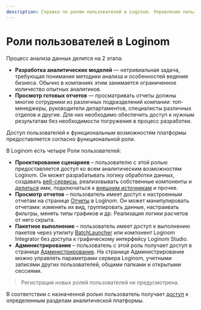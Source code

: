 ```yaml
---
description: Справка по ролям пользователей в Loginom. Управление пользователями. Выбор ролей из списка доступных. Проектирование сценариев. Просмотр отчётов. Пакетное выполнение. Администрирование. 
---
```

# Роли пользователей в Loginom

Процесс анализа данных делится на 2 этапа:

* **Разработка аналитических моделей** — нетривиальная задача, требующая понимания методики анализа и особенностей ведения бизнеса. Обычно в компаниях этим занимается ограниченное количество опытных аналитиков.
* **Просмотр готовых отчетов** — просматривать отчеты должны многие сотрудники из различных подразделений компании: топ-менеджеры, руководители департаментов, специалисты различных отделов и другие. Для них необходимо обеспечить доступ к нужным результатам без необходимости погружения в процесс разработки.

Доступ пользователей к функциональным возможностям платформы предоставляется согласно функциональной роли.

В Loginom есть четыре Роли пользователей:

* **Проектирование сценариев** – пользователю с этой ролью предоставляется доступ ко всем аналитическим возможностям Loginom. Он может разрабатывать логику обработки данных, создавать [веб-сервисы](./../../integration/web-services/README.md), реализовывать собственные компоненты и [делиться](./../../processors/integration/README.md) ими, подключаться к [внешним источникам](./../../integration/connections/README.md) и прочее.
* **Просмотр отчетов** – пользователь имеет доступ к настроенным отчетам на странице [Отчеты](./../../report/README.md) в Loginom. Он может манипулировать отчетами: изменять их вид, группировать данные, настраивать фильтры, менять типы графиков и др. Реализация логики расчетов от него скрыта.
* **Пакетное выполнение** – пользователь имеет доступ к выполнению пакетов через утилиту [BatchLauncher](./../../workflow/batchlauncher.md) или компонент Loginom Integrator без доступа к графическому интерфейсу Loginom Studio.
* **Администрирование** – пользователь с этой роль получает доступ в странице [Администрирование](./../../admin/README.md).  На странице Администрирование можно управлять параметрами сервера Loginom, учетными записями других пользователей, общими папками и открытыми сессиями.

> Регистрация новых ролей пользователей не предусмотрена.

В соответствии с назначенной ролью пользователь получает [доступ](./access-matrix.md) к определенным разделам аналитической платформы.


